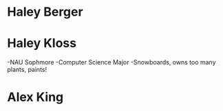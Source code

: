 # Haley Berger


# Haley Kloss

-NAU Sophmore
-Computer Science Major
-Snowboards, owns too many plants, paints!

# Alex King
